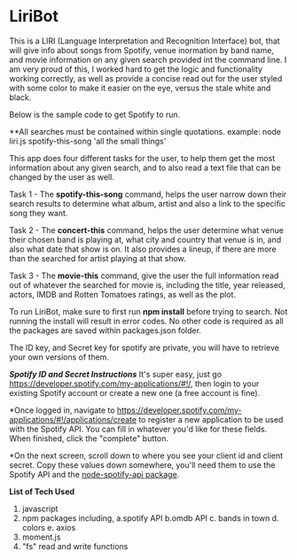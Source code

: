# LiriBot

This is a LIRI (Language Interpretation and Recognition Interface) bot, that will give info about songs from Spotify, venue inormation by band name, and movie information on any given search provided int the command line. I am very proud of this, I worked hard to get the logic and functionality working correctly, as well as provide a concise read out for the user styled with some color to make it easier on the eye, versus the stale white and black. 

Below is the sample code to get Spotify to run. 

**All searches must be contained within single quotations. example: node liri.js spotify-this-song 'all the small things'

This app does four different tasks for the user, to help them get the most information about any given search, and to also read a text file that can be changed by the user as well. 

Task 1 - The **spotify-this-song** command, helps the user narrow down their search results to determine what album, artist and also a link to the specific song they want. 

Task 2 - The **concert-this** command, helps the user determine what venue their chosen band is playing at, what city and country that venue is in, and also what date that show is on. It also provides a lineup, if there are more than the searched for artist playing at that show. 

Task 3 - The **movie-this** command, give the user the full information read out of whatever the searched for movie is, including the title, year released, actors, IMDB and Rotten Tomatoes ratings, as well as the plot. 

To run LiriBot, make sure to first run **npm install** before trying to search. Not running the install will result in error codes. No other code is required as all the packages are saved within packages.json folder. 

The ID key, and Secret key for spotify are private, you will have to retrieve your own versions of them. 

***Spotify ID and Secret Instructions***
It's super easy, just go  https://developer.spotify.com/my-applications/#!/, then login to your existing Spotify account or create a new one (a free account is fine).

*Once logged in, navigate to https://developer.spotify.com/my-applications/#!/applications/create to register a new application to be used with the Spotify API. You can fill in whatever you'd like for these fields. When finished, click the "complete" button.

*On the next screen, scroll down to where you see your client id and client secret. Copy these values down somewhere, you'll need them to use the Spotify API and the [node-spotify-api package](https://www.npmjs.com/package/node-spotify-api).


**List of Tech Used**

1. javascript 
2. npm packages including, 
  a.spotify API
  b.omdb API 
  c. bands in town 
  d. colors 
  e. axios 
 3. moment.js
 4. "fs" read and write functions
